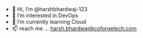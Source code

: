 - 👋 Hi, I’m @harshbhardwaj-123
- 👀 I’m interested in DevOps
- 🌱 I’m currently learning Cloud
- 📫 reach me ... harsh.bhardwaj@coforgetech.com

<!---
harshbhardwaj-123/harshbhardwaj-123 is a ✨ special ✨ repository because its `README.md` (this file) appears on your GitHub profile.
You can click the Preview link to take a look at your changes.
--->

